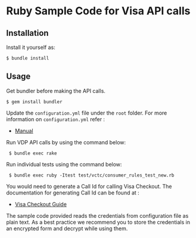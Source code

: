 # Ruby Sample Code for Visa API calls

## Installation

Install it yourself as:

    $ bundle install
    
## Usage

Get bundler before making the API calls.

	$ gem install bundler

Update the `configuration.yml` file under the `root` folder. For more information on `configuration.yml` refer :
	 
* [Manual](https://github.com/visa/SampleCode/wiki/Manual)

Run VDP API calls by using the command below: 
	
	 $ bundle exec rake

Run individual tests using the command below:

	 $ bundle exec ruby -Itest test/vctc/consumer_rules_test_new.rb

You would need to generate a Call Id for calling Visa Checkout. The documentation for generating Call Id can be found at :

* [Visa Checkout Guide](https://github.com/visa/SampleCode/wiki/Visa-Checkout)

The sample code provided reads the credentials from configuration file as plain text. As a best practice we recommend you to store the credentials in an encrypted form and decrypt while using them.

